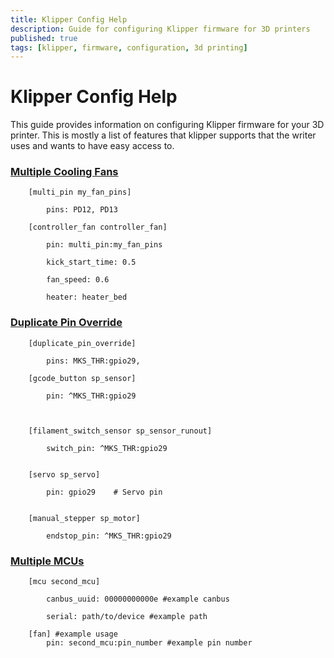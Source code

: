 ```yaml
---
title: Klipper Config Help
description: Guide for configuring Klipper firmware for 3D printers
published: true
tags: [klipper, firmware, configuration, 3d printing]
---
```


# Klipper Config Help

This guide provides information on configuring Klipper firmware for your 3D printer. This is mostly a list of features that klipper supports that the writer uses and wants to have easy access to.

### [Multiple Cooling Fans](https://www.klipper3d.org/Config_Reference.html?h=fan#fans)
```
    [multi_pin my_fan_pins]
    
        pins: PD12, PD13

    [controller_fan controller_fan]
    
        pin: multi_pin:my_fan_pins
    
        kick_start_time: 0.5
    
        fan_speed: 0.6
    
        heater: heater_bed
```

### [Duplicate Pin Override](https://www.klipper3d.org/Config_Reference.html?h=duplicate#duplicate_pin_override)
```
    [duplicate_pin_override]

        pins: MKS_THR:gpio29,

    [gcode_button sp_sensor]

        pin: ^MKS_THR:gpio29   

    

    [filament_switch_sensor sp_sensor_runout]

        switch_pin: ^MKS_THR:gpio29   


    [servo sp_servo]

        pin: gpio29    # Servo pin


    [manual_stepper sp_motor]  

        endstop_pin: ^MKS_THR:gpio29           

```

### [Multiple MCUs](https://www.klipper3d.org/Config_Reference.html?h=mcu#mcu-my_extra_mcu)
```
    [mcu second_mcu]

        canbus_uuid: 00000000000e #example canbus

        serial: path/to/device #example path  

    [fan] #example usage
        pin: second_mcu:pin_number #example pin number
```